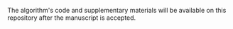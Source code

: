 The algorithm's code and supplementary materials will be available on this repository after the manuscript is accepted.
